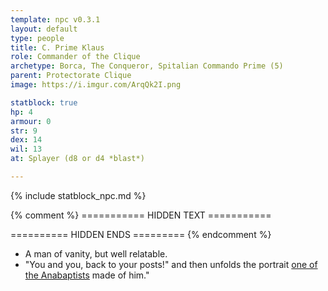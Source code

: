 ```yaml
---
template: npc v0.3.1
layout: default
type: people
title: C. Prime Klaus
role: Commander of the Clique
archetype: Borca, The Conqueror, Spitalian Commando Prime (5)
parent: Protectorate Clique
image: https://i.imgur.com/ArqQk2I.png

statblock: true
hp: 4
armour: 0
str: 9
dex: 14
wil: 13
at: Splayer (d8 or d4 *blast*)

---
```


{% include statblock_npc.md %}

{% comment %} =========== HIDDEN TEXT ===========

========== HIDDEN ENDS ========= {% endcomment %}

- A man of vanity, but well relatable.
- "You and you, back to your posts!" and then unfolds the portrait [one of the Anabaptists](MarcusVoss.md) made of him."
